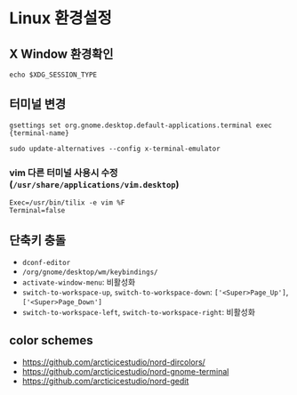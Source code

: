 # Linux 환경설정

## X Window 환경확인

`echo $XDG_SESSION_TYPE`

## 터미널 변경

`gsettings set org.gnome.desktop.default-applications.terminal exec {terminal-name}`

`sudo update-alternatives --config x-terminal-emulator`

### vim 다른 터미널 사용시 수정 (`/usr/share/applications/vim.desktop`)

```text
Exec=/usr/bin/tilix -e vim %F
Terminal=false
```

## 단축키 충돌

- `dconf-editor`
- `/org/gnome/desktop/wm/keybindings/`
- `activate-window-menu`: 비활성화
- `switch-to-workspace-up`, `switch-to-workspace-down`: `['<Super>Page_Up']`, `['<Super>Page_Down']`
- `switch-to-workspace-left`, `switch-to-workspace-right`: 비활성화

## color schemes

- <https://github.com/arcticicestudio/nord-dircolors/>
- <https://github.com/arcticicestudio/nord-gnome-terminal>
- <https://github.com/arcticicestudio/nord-gedit>
